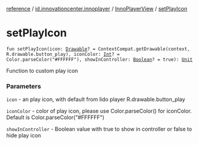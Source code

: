 [reference](../../index.md) / [id.innovationcenter.innoplayer](../index.md) / [InnoPlayerView](index.md) / [setPlayIcon](./set-play-icon.md)

# setPlayIcon

`fun setPlayIcon(icon: `[`Drawable`](https://developer.android.com/reference/android/graphics/drawable/Drawable.html)`? = ContextCompat.getDrawable(context, R.drawable.button_play), iconColor: `[`Int`](https://kotlinlang.org/api/latest/jvm/stdlib/kotlin/-int/index.html)`? = Color.parseColor("#FFFFFF"), showInController: `[`Boolean`](https://kotlinlang.org/api/latest/jvm/stdlib/kotlin/-boolean/index.html)`? = true): `[`Unit`](https://kotlinlang.org/api/latest/jvm/stdlib/kotlin/-unit/index.html)

Function to custom play icon

### Parameters

`icon` - an play icon, with default from lido player R.drawable.button_play

`iconColor` - color of play icon, please use Color.parseColor() for iconColor. Default is Color.parseColor("#FFFFFF")

`showInController` - Boolean value with true to show in controller or false to hide play icon